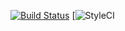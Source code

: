 [![Build Status](https://travis-ci.org/kuduka/laravel-forum.svg?branch=master)](https://travis-ci.org/kuduka/laravel-forum)
[![StyleCI](https://github.styleci.io/repos/253597923/shield?branch=master)
